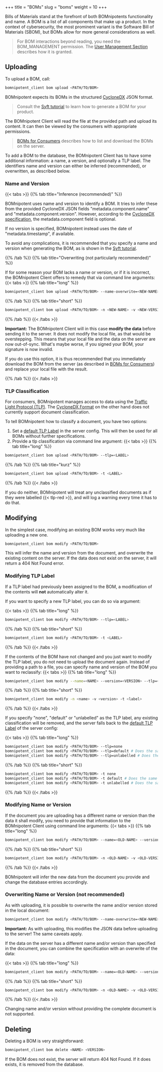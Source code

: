 +++
title = "BOMs"
slug = "boms"
weight = 10
+++

Bills of Materials stand at the forefront of both BOMnipotents functionality and name. A BOM is a list of all components that make up a product. In the context of cybersecurity, the most prominent variant is the Software Bill of Materials (SBOM), but BOMs allow for more general considerations as well.

> For BOM interactions beyond reading, you need the BOM_MANAGEMENT permission. The [User Management Section](/client/manager/user-management/) describes how it is granted.

## Uploading

To upload a BOM, call:
```bash
bomnipotent_client bom upload <PATH/TO/BOM>
```

BOMnipotent expects its BOMs in the structured [CycloneDX](https://cyclonedx.org/) JSON format.

> Consult the [Syft tutorial](/integration/syft) to learn how to generate a BOM for your product.

The BOMnipotent Client will read the file at the provided path and upload its content. It can then be viewed by the consumers with appropriate permissions.

> [BOMs for Consumers](/client/consumer/boms/) describes how to list and download the BOMs on the server.

To add a BOM to the database, the BOMnipotent Client has to have some additional information: a name, a version, and optionally a TLP label. The identifiers name and version can either be inferred (recommended), or overwritten, as described below.

### Name and Version

{{< tabs >}}
{{% tab title="Inference (recommended)" %}}

BOMnipotent uses name and version to identify a BOM. It tries to infer these from the provided CycloneDX JSON fields "metadata.component.name" and "metadata.component.version". However, according to the [CycloneDX specification](https://cyclonedx.org/docs/1.6/json/#metadata_component), the metadata.component field is optional.

If no version is specified, BOMnipotent instead uses the date of "metadata.timestamp", if available.

To avoid any complications, it is recommended that you specify a name and version when generating the BOM, as is shown in the [Syft tutorial](/integration/syft).

{{% /tab %}}
{{% tab title="Overwriting (not particularly recommended)" %}}

If for some reason your BOM lacks a name or version, or if it is incorrect, the BOMnipotent Client offers to remedy that via command line arguments:
{{< tabs >}}
{{% tab title="long" %}}
```bash
bomnipotent_client bom upload <PATH/TO/BOM> --name-overwrite=<NEW-NAME> --version-overwrite=<NEW-VERSION>
```
{{% /tab %}}
{{% tab title="short" %}}
```bash
bomnipotent_client bom upload <PATH/TO/BOM> -n <NEW-NAME> -v <NEW-VERSION>
```
{{% /tab %}}
{{< /tabs >}}

**Important:** The BOMnipotent Client will in this case **modify the data** before sending it to the server. It does not modify the local file, as that would be overstepping. This means that your local file and the data on the server are now out-of-sync. What's maybe worse, if you signed your BOM, your signature is now invalid.

If you do use this option, it is thus recommended that you immediately download the BOM from the server (as described in [BOMs for Consumers](/client/consumer/boms/)) and replace your local file with the result.

{{% /tab %}}
{{< /tabs >}}

### TLP Classification

For consumers, BOMnipotent manages access to data using the [Traffic Light Protocol (TLP)](https://www.first.org/tlp/). The
[CycloneDX Format](https://cyclonedx.org/) on the other hand does not currently support document classification.

To tell BOMnipotent how to classify a document, you have two options:
1. Set a [default TLP Label](/server/configuration/optional/tlp-config/) in the server config. This will then be used for all BOMs without further specifications.
2. Provide a tlp classification via command line argument:
{{< tabs >}}
{{% tab title="long" %}}
```bash
bomnipotent_client bom upload <PATH/TO/BOM> --tlp=<LABEL>
```
{{% /tab %}}
{{% tab title="kurz" %}}
```bash
bomnipotent_client bom upload <PATH/TO/BOM> -t <LABEL>
```
{{% /tab %}}
{{< /tabs >}}

If you do neither, BOMnipotent will treat any unclassified documents as if they were labelled {{< tlp-red >}}, and will log a warning every time it has to do that.


## Modifying

In the simplest case, modifying an existing BOM works very much like uploading a new one.
```bash
bomnipotent_client bom modify <PATH/TO/BOM>
```

This will infer the name and version from the document, and overwrite the existing content on the server. If the data does not exist on the server, it will return a 404 Not Found error.

### Modifying TLP Label

If a TLP label had previously been assigned to the BOM, a modification of the contents will **not** automatically alter it.

If you want to specify a new TLP label, you can do so via argument:

{{< tabs >}}
{{% tab title="long" %}}
```bash
bomnipotent_client bom modify <PATH/TO/BOM> --tlp=<LABEL>
```
{{% /tab %}}
{{% tab title="short" %}}
```bash
bomnipotent_client bom modify <PATH/TO/BOM> -t <LABEL>
```
{{% /tab %}}
{{< /tabs >}}

If the contents of the BOM have not changed and you just want to modify the TLP label, you do not need to upload the document again. Instead of providing a path to a file, you can specify name and version of the BOM you want to reclassify:
{{< tabs >}}
{{% tab title="long" %}}
```bash
bomnipotent_client bom modify --name=<NAME> --version=<VERSION> --tlp=<LABEL>
```
{{% /tab %}}
{{% tab title="short" %}}
```bash
bomnipotent_client bom modify -n <name> -v <version> -t <label>
```
{{% /tab %}}
{{< /tabs >}}

If you specify "none", "default" or "unlabelled" as the TLP label, any existing classification will be removed, and the server falls back to the [default TLP Label](/server/configuration/optional/tlp-config/) of the server config:

{{< tabs >}}
{{% tab title="long" %}}
```bash
bomnipotent_client bom modify <PATH/TO/BOM> --tlp=none
bomnipotent_client bom modify <PATH/TO/BOM> --tlp=default # Does the same
bomnipotent_client bom modify <PATH/TO/BOM> --tlp=unlabelled # Does the same
```
{{% /tab %}}
{{% tab title="short" %}}
```bash
bomnipotent_client bom modify <PATH/TO/BOM> -t none
bomnipotent_client bom modify <PATH/TO/BOM> -t default # Does the same
bomnipotent_client bom modify <PATH/TO/BOM> -t unlabelled # Does the same
```
{{% /tab %}}
{{< /tabs >}}

### Modifying Name or Version

If the document you are uploading has a different name or version than the data it shall modify, you need to provide that information to the BOMnipotent Client using command line arguments:
{{< tabs >}}
{{% tab title="long" %}}
```bash
bomnipotent_client bom modify <PATH/TO/BOM> --name=<OLD-NAME> --version=<OLD-VERSION>
```
{{% /tab %}}
{{% tab title="short" %}}
```bash
bomnipotent_client bom modify <PATH/TO/BOM> -n <OLD-NAME> -v <OLD-VERSION>
```
{{% /tab %}}
{{< /tabs >}}

BOMnipotent will infer the new data from the document you provide and change the database entries accordingly.

### Overwriting Name or Version (not recommended)

As with uploading, it is possible to overwrite the name and/or version stored in the local document:

```bash
bomnipotent_client bom modify <PATH/TO/BOM> --name-overwrite=<NEW-NAME> --version-overwrite=<NEW-VERSION>
```

**Important:** As with uploading, this modifies the JSON data before uploading to the server! The same caveats apply.

If the data on the server has a different name and/or version than specified in the document, you can combine the specification with an overwrite of the data:

{{< tabs >}}
{{% tab title="long" %}}
```bash
bomnipotent_client bom modify <PATH/TO/BOM> --name=<OLD-NAME> --version=<OLD-VERSION> --name-overwrite=<NEW-NAME> --version-overwrite=<NEW-VERSION>
```
{{% /tab %}}
{{% tab title="short" %}}
```bash
bomnipotent_client bom modify <PATH/TO/BOM> -n <OLD-NAME> -v <OLD-VERSION> --name-overwrite=<NEW-NAME> --version-overwrite=<NEW-VERSION>
```
{{% /tab %}}
{{< /tabs >}}

Changing name and/or version without providing the complete document is not supported.


## Deleting

Deleting a BOM is very straightforward:
```bash
bomnipotent_client bom delete <NAME> <VERSION>
```

If the BOM does not exist, the server will return 404 Not Found. If it does exists, it is removed from the database.
